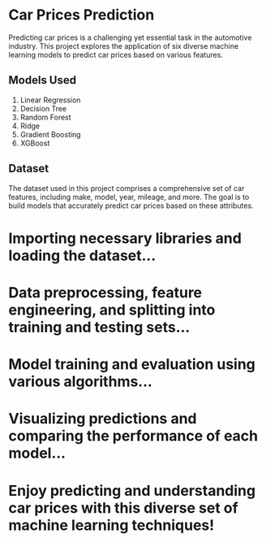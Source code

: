 # Car Prices Prediction

Predicting car prices is a challenging yet essential task in the automotive industry. This project explores the application of six diverse machine learning models to predict car prices based on various features.

## Models Used

1. Linear Regression
2. Decision Tree
3. Random Forest
4. Ridge
5. Gradient Boosting
6. XGBoost

## Dataset

The dataset used in this project comprises a comprehensive set of car features, including make, model, year, mileage, and more. The goal is to build models that accurately predict car prices based on these attributes.

# Importing necessary libraries and loading the dataset...

# Data preprocessing, feature engineering, and splitting into training and testing sets...

# Model training and evaluation using various algorithms...

# Visualizing predictions and comparing the performance of each model...

# Enjoy predicting and understanding car prices with this diverse set of machine learning techniques!
